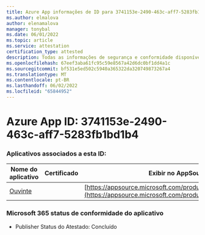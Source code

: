 ```yaml
---
title: Azure App informações de ID para 3741153e-2490-463c-aff7-5283fb1bd1b4
ms.author: elmalova
author: elenamalova
manager: tonybal
ms.date: 06/01/2022
ms.topic: article
ms.service: attestation
certification_type: attested
description: Todas as informações de segurança e conformidade disponíveis para 3741153e-2490-463c-aff7-5283fb1bd1b4.
ms.openlocfilehash: 67eef3aba61fc95c59e8567a42d6dc0bf1dd4a1c
ms.sourcegitcommit: bf531e5ed502c5940a365322da320749873267a4
ms.translationtype: MT
ms.contentlocale: pt-BR
ms.lasthandoff: 06/02/2022
ms.locfileid: "65844952"
---
```

# <a name="azure-app-id-3741153e-2490-463c-aff7-5283fb1bd1b4"></a>Azure App ID: 3741153e-2490-463c-aff7-5283fb1bd1b4


### <a name="apps-associated-with-this-id"></a>Aplicativos associados a esta ID:
| **Nome do aplicativo** | **Certificado** | **Exibir no AppSource** |
|--------------|---------------|-----------------------|
| [Ouvinte](../forward/WA200003856.md) |  | [https://appsource.microsoft.com/product/office/WA200003856](https://appsource.microsoft.com/product/office/WA200003856) |

### <a name="microsoft-365-app-compliance-status"></a>Microsoft 365 status de conformidade do aplicativo
- Publisher Status do Atestado: Concluído
